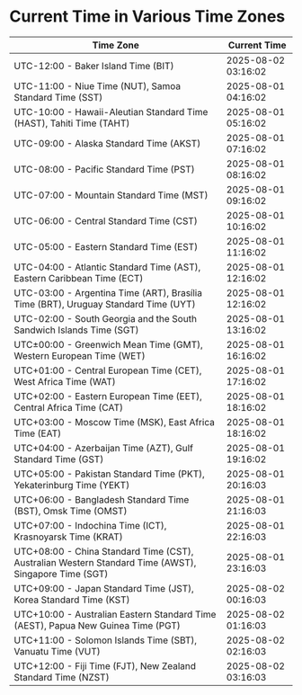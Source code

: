# Current Time in Various Time Zones

| Time Zone | Current Time |
|-----------|--------------|
| UTC-12:00 - Baker Island Time (BIT) | 2025-08-02 03:16:02 |
| UTC-11:00 - Niue Time (NUT), Samoa Standard Time (SST) | 2025-08-01 04:16:02 |
| UTC-10:00 - Hawaii-Aleutian Standard Time (HAST), Tahiti Time (TAHT) | 2025-08-01 05:16:02 |
| UTC-09:00 - Alaska Standard Time (AKST) | 2025-08-01 07:16:02 |
| UTC-08:00 - Pacific Standard Time (PST) | 2025-08-01 08:16:02 |
| UTC-07:00 - Mountain Standard Time (MST) | 2025-08-01 09:16:02 |
| UTC-06:00 - Central Standard Time (CST) | 2025-08-01 10:16:02 |
| UTC-05:00 - Eastern Standard Time (EST) | 2025-08-01 11:16:02 |
| UTC-04:00 - Atlantic Standard Time (AST), Eastern Caribbean Time (ECT) | 2025-08-01 12:16:02 |
| UTC-03:00 - Argentina Time (ART), Brasília Time (BRT), Uruguay Standard Time (UYT) | 2025-08-01 12:16:02 |
| UTC-02:00 - South Georgia and the South Sandwich Islands Time (SGT) | 2025-08-01 13:16:02 |
| UTC±00:00 - Greenwich Mean Time (GMT), Western European Time (WET) | 2025-08-01 16:16:02 |
| UTC+01:00 - Central European Time (CET), West Africa Time (WAT) | 2025-08-01 17:16:02 |
| UTC+02:00 - Eastern European Time (EET), Central Africa Time (CAT) | 2025-08-01 18:16:02 |
| UTC+03:00 - Moscow Time (MSK), East Africa Time (EAT) | 2025-08-01 18:16:02 |
| UTC+04:00 - Azerbaijan Time (AZT), Gulf Standard Time (GST) | 2025-08-01 19:16:02 |
| UTC+05:00 - Pakistan Standard Time (PKT), Yekaterinburg Time (YEKT) | 2025-08-01 20:16:03 |
| UTC+06:00 - Bangladesh Standard Time (BST), Omsk Time (OMST) | 2025-08-01 21:16:03 |
| UTC+07:00 - Indochina Time (ICT), Krasnoyarsk Time (KRAT) | 2025-08-01 22:16:03 |
| UTC+08:00 - China Standard Time (CST), Australian Western Standard Time (AWST), Singapore Time (SGT) | 2025-08-01 23:16:03 |
| UTC+09:00 - Japan Standard Time (JST), Korea Standard Time (KST) | 2025-08-02 00:16:03 |
| UTC+10:00 - Australian Eastern Standard Time (AEST), Papua New Guinea Time (PGT) | 2025-08-02 01:16:03 |
| UTC+11:00 - Solomon Islands Time (SBT), Vanuatu Time (VUT) | 2025-08-02 02:16:03 |
| UTC+12:00 - Fiji Time (FJT), New Zealand Standard Time (NZST) | 2025-08-02 03:16:03 |
